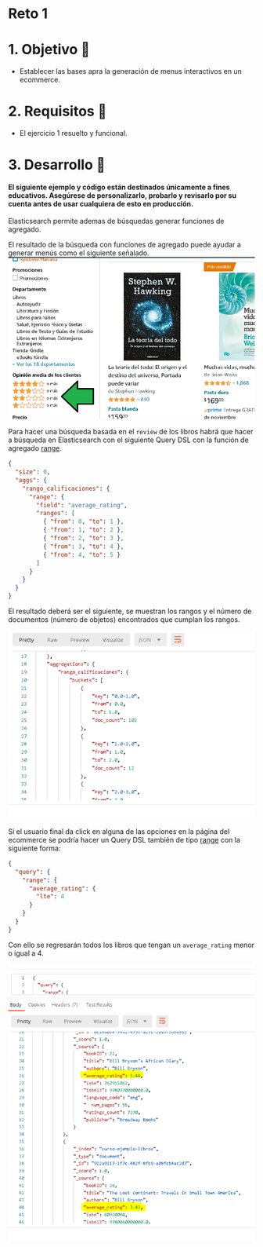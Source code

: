 # Reto 1


# 1. Objetivo 🎯
- Establecer las bases apra la generación de menus interactivos en un ecommerce.


# 2. Requisitos 📌
- El ejercicio 1 resuelto y funcional.


# 3. Desarrollo 📑

#### El siguiente ejemplo y código están destinados únicamente a fines educativos. Asegúrese de personalizarlo, probarlo y revisarlo por su cuenta antes de usar cualquiera de esto en producción.

Elasticsearch permite ademas de búsquedas generar funciones de agregado.

El resultado de la búsqueda con funciones de agregado puede ayudar a generar menús como el siguiente señalado.
![r1-aggregate-review-01.png](r1-aggregate-review-01.png)


Para hacer una búsqueda basada en el `review` de los libros habrá que hacer a búsqueda en Elasticsearch con el siguiente Query DSL con la función de agregado [range](https://www.elastic.co/guide/en/elasticsearch/reference/current/search-aggregations-bucket-range-aggregation.html).


```json
{
  "size": 0,
  "aggs": {
    "rango_calificaciones": {
      "range": {
        "field": "average_rating",
        "ranges": [
          { "from": 0, "to": 1 },
          { "from": 1, "to": 2 },
          { "from": 2, "to": 3 },
          { "from": 3, "to": 4 },
          { "from": 4, "to": 5 }
        ]
      }
    }
  }
}
```

El resultado deberá ser el siguiente, se muestran los rangos y el número de documentos (número de objetos) encontrados que cumplan los rangos.

![r1-resulto-review-buckets-01.png](r1-resulto-review-buckets-01.png)


Si el usuario final da click en alguna de las opciones en la página del ecommerce se podría hacer un Query DSL también de tipo [range](https://www.elastic.co/guide/en/elasticsearch/reference/current/query-dsl-range-query.html#range-query-ex-request) con la siguiente forma:

```json
{
  "query": {
    "range": {
      "average_rating": {
        "lte": 4
      }
    }
  }
}
```

Con ello se regresarán todos los libros que tengan un `average_rating` menor o igual a 4.

![r1-es-return-for-menuss-than-average-01.png](r1-es-return-for-menuss-than-average-01.png)


